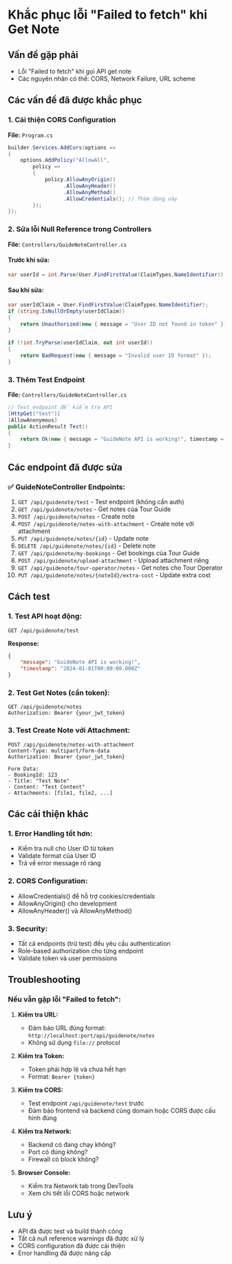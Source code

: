 # Khắc phục lỗi "Failed to fetch" khi Get Note

## Vấn đề gặp phải
- Lỗi "Failed to fetch" khi gọi API get note
- Các nguyên nhân có thể: CORS, Network Failure, URL scheme

## Các vấn đề đã được khắc phục

### 1. **Cải thiện CORS Configuration**
**File:** `Program.cs`
```csharp
builder.Services.AddCors(options =>
{
    options.AddPolicy("AllowAll",
        policy =>
        {
            policy.AllowAnyOrigin()
                  .AllowAnyHeader()
                  .AllowAnyMethod()
                  .AllowCredentials(); // Thêm dòng này
        });
});
```

### 2. **Sửa lỗi Null Reference trong Controllers**
**File:** `Controllers/GuideNoteController.cs`

#### Trước khi sửa:
```csharp
var userId = int.Parse(User.FindFirstValue(ClaimTypes.NameIdentifier));
```

#### Sau khi sửa:
```csharp
var userIdClaim = User.FindFirstValue(ClaimTypes.NameIdentifier);
if (string.IsNullOrEmpty(userIdClaim))
{
    return Unauthorized(new { message = "User ID not found in token" });
}

if (!int.TryParse(userIdClaim, out int userId))
{
    return BadRequest(new { message = "Invalid user ID format" });
}
```

### 3. **Thêm Test Endpoint**
**File:** `Controllers/GuideNoteController.cs`
```csharp
// Test endpoint để kiểm tra API
[HttpGet("test")]
[AllowAnonymous]
public ActionResult Test()
{
    return Ok(new { message = "GuideNote API is working!", timestamp = DateTime.UtcNow });
}
```

## Các endpoint đã được sửa

### ✅ **GuideNoteController Endpoints:**
1. `GET /api/guidenote/test` - Test endpoint (không cần auth)
2. `GET /api/guidenote/notes` - Get notes của Tour Guide
3. `POST /api/guidenote/notes` - Create note
4. `POST /api/guidenote/notes-with-attachment` - Create note với attachment
5. `PUT /api/guidenote/notes/{id}` - Update note
6. `DELETE /api/guidenote/notes/{id}` - Delete note
7. `GET /api/guidenote/my-bookings` - Get bookings của Tour Guide
8. `POST /api/guidenote/upload-attachment` - Upload attachment riêng
9. `GET /api/guidenote/tour-operator/notes` - Get notes cho Tour Operator
10. `PUT /api/guidenote/notes/{noteId}/extra-cost` - Update extra cost

## Cách test

### 1. **Test API hoạt động:**
```http
GET /api/guidenote/test
```
**Response:**
```json
{
    "message": "GuideNote API is working!",
    "timestamp": "2024-01-01T00:00:00.000Z"
}
```

### 2. **Test Get Notes (cần token):**
```http
GET /api/guidenote/notes
Authorization: Bearer {your_jwt_token}
```

### 3. **Test Create Note với Attachment:**
```http
POST /api/guidenote/notes-with-attachment
Content-Type: multipart/form-data
Authorization: Bearer {your_jwt_token}

Form Data:
- BookingId: 123
- Title: "Test Note"
- Content: "Test Content"
- Attachments: [file1, file2, ...]
```

## Các cải thiện khác

### 1. **Error Handling tốt hơn:**
- Kiểm tra null cho User ID từ token
- Validate format của User ID
- Trả về error message rõ ràng

### 2. **CORS Configuration:**
- AllowCredentials() để hỗ trợ cookies/credentials
- AllowAnyOrigin() cho development
- AllowAnyHeader() và AllowAnyMethod()

### 3. **Security:**
- Tất cả endpoints (trừ test) đều yêu cầu authentication
- Role-based authorization cho từng endpoint
- Validate token và user permissions

## Troubleshooting

### Nếu vẫn gặp lỗi "Failed to fetch":

1. **Kiểm tra URL:**
   - Đảm bảo URL đúng format: `http://localhost:port/api/guidenote/notes`
   - Không sử dụng `file://` protocol

2. **Kiểm tra Token:**
   - Token phải hợp lệ và chưa hết hạn
   - Format: `Bearer {token}`

3. **Kiểm tra CORS:**
   - Test endpoint `/api/guidenote/test` trước
   - Đảm bảo frontend và backend cùng domain hoặc CORS được cấu hình đúng

4. **Kiểm tra Network:**
   - Backend có đang chạy không?
   - Port có đúng không?
   - Firewall có block không?

5. **Browser Console:**
   - Kiểm tra Network tab trong DevTools
   - Xem chi tiết lỗi CORS hoặc network

## Lưu ý
- API đã được test và build thành công
- Tất cả null reference warnings đã được xử lý
- CORS configuration đã được cải thiện
- Error handling đã được nâng cấp 